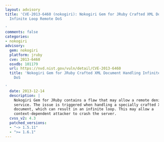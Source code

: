 ```yaml
---
layout: advisory
title: 'CVE-2013-6460 (nokogiri): Nokogiri Gem for JRuby Crafted XML Document Handling
  Infinite Loop Remote DoS

'
comments: false
categories:
- nokogiri
advisory:
  gem: nokogiri
  platform: jruby
  cve: 2013-6460
  osvdb: 101179
  url: https://nvd.nist.gov/vuln/detail/CVE-2013-6460
  title: 'Nokogiri Gem for JRuby Crafted XML Document Handling Infinite Loop Remote
    DoS

'
  date: 2013-12-14
  description: |
    Nokogiri Gem for JRuby contains a flaw that may allow a remote denial of
    service. The issue is triggered when handling a specially crafted XML
    document, which can result in an infinite loop. This may allow a
    context-dependent attacker to crash the server.
  cvss_v2: 4.3
  patched_versions:
  - "~> 1.5.11"
  - ">= 1.6.1"
---
```

